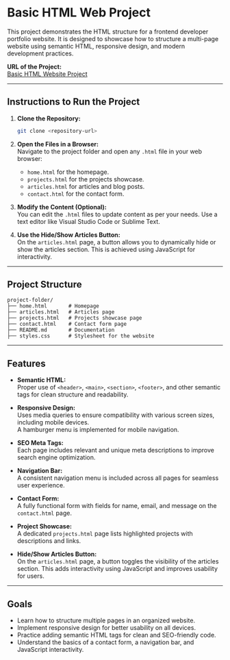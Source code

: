 
# Basic HTML Web Project

This project demonstrates the HTML structure for a frontend developer portfolio website. It is designed to showcase how to structure a multi-page website using semantic HTML, responsive design, and modern development practices.

**URL of the Project:**  
[Basic HTML Website Project](https://roadmap.sh/projects/basic-html-website)

---

## Instructions to Run the Project

1. **Clone the Repository:**

   ```bash
   git clone <repository-url>
   ```

2. **Open the Files in a Browser:**  
   Navigate to the project folder and open any `.html` file in your web browser:  
   - `home.html` for the homepage.  
   - `projects.html` for the projects showcase.  
   - `articles.html` for articles and blog posts.  
   - `contact.html` for the contact form.  

3. **Modify the Content (Optional):**  
   You can edit the `.html` files to update content as per your needs. Use a text editor like Visual Studio Code or Sublime Text.

4. **Use the Hide/Show Articles Button:**  
   On the `articles.html` page, a button allows you to dynamically hide or show the articles section. This is achieved using JavaScript for interactivity.

---

## Project Structure

```plaintext
project-folder/
├── home.html       # Homepage
├── articles.html   # Articles page
├── projects.html   # Projects showcase page
├── contact.html    # Contact form page
├── README.md       # Documentation
├── styles.css      # Stylesheet for the website
```

---

## Features

- **Semantic HTML:**  
  Proper use of `<header>`, `<main>`, `<section>`, `<footer>`, and other semantic tags for clean structure and readability.

- **Responsive Design:**  
  Uses media queries to ensure compatibility with various screen sizes, including mobile devices.  
  A hamburger menu is implemented for mobile navigation.

- **SEO Meta Tags:**  
  Each page includes relevant and unique meta descriptions to improve search engine optimization.

- **Navigation Bar:**  
  A consistent navigation menu is included across all pages for seamless user experience.

- **Contact Form:**  
  A fully functional form with fields for name, email, and message on the `contact.html` page.

- **Project Showcase:**  
  A dedicated `projects.html` page lists highlighted projects with descriptions and links.

- **Hide/Show Articles Button:**  
  On the `articles.html` page, a button toggles the visibility of the articles section. This adds interactivity using JavaScript and improves usability for users.

---

## Goals

- Learn how to structure multiple pages in an organized website.
- Implement responsive design for better usability on all devices.
- Practice adding semantic HTML tags for clean and SEO-friendly code.
- Understand the basics of a contact form, a navigation bar, and JavaScript interactivity.
